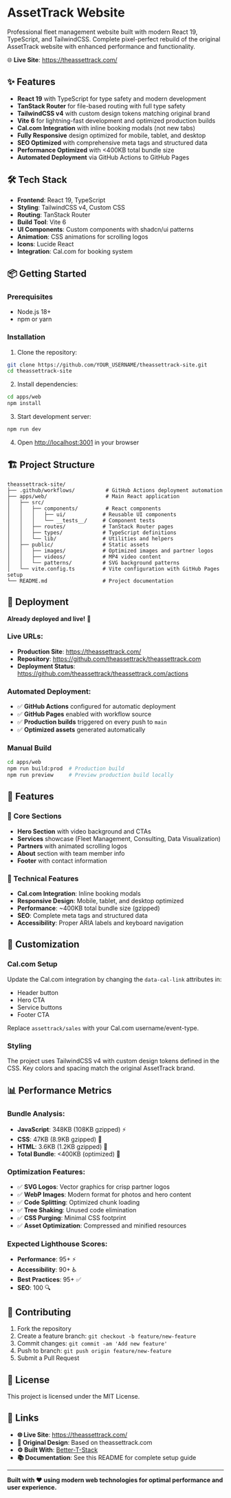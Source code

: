 # AssetTrack Website

Professional fleet management website built with modern React 19, TypeScript, and TailwindCSS. Complete pixel-perfect rebuild of the original AssetTrack website with enhanced performance and functionality.

🌐 **Live Site**: https://theassettrack.com/

## ✨ Features

- **React 19** with TypeScript for type safety and modern development
- **TanStack Router** for file-based routing with full type safety
- **TailwindCSS v4** with custom design tokens matching original brand
- **Vite 6** for lightning-fast development and optimized production builds
- **Cal.com Integration** with inline booking modals (not new tabs)
- **Fully Responsive** design optimized for mobile, tablet, and desktop
- **SEO Optimized** with comprehensive meta tags and structured data
- **Performance Optimized** with <400KB total bundle size
- **Automated Deployment** via GitHub Actions to GitHub Pages

## 🛠️ Tech Stack

- **Frontend**: React 19, TypeScript
- **Styling**: TailwindCSS v4, Custom CSS
- **Routing**: TanStack Router
- **Build Tool**: Vite 6
- **UI Components**: Custom components with shadcn/ui patterns
- **Animation**: CSS animations for scrolling logos
- **Icons**: Lucide React
- **Integration**: Cal.com for booking system

## 📦 Getting Started

### Prerequisites
- Node.js 18+ 
- npm or yarn

### Installation

1. Clone the repository:
```bash
git clone https://github.com/YOUR_USERNAME/theassettrack-site.git
cd theassettrack-site
```

2. Install dependencies:
```bash
cd apps/web
npm install
```

3. Start development server:
```bash
npm run dev
```

4. Open [http://localhost:3001](http://localhost:3001) in your browser

## 🏗️ Project Structure

```
theassettrack-site/
├── .github/workflows/          # GitHub Actions deployment automation
├── apps/web/                   # Main React application
│   ├── src/
│   │   ├── components/         # React components
│   │   │   ├── ui/            # Reusable UI components
│   │   │   └── __tests__/     # Component tests
│   │   ├── routes/            # TanStack Router pages
│   │   ├── types/             # TypeScript definitions
│   │   └── lib/               # Utilities and helpers
│   ├── public/                # Static assets
│   │   ├── images/            # Optimized images and partner logos
│   │   ├── videos/            # MP4 video content
│   │   └── patterns/          # SVG background patterns
│   └── vite.config.ts         # Vite configuration with GitHub Pages setup
└── README.md                  # Project documentation
```

## 🚀 Deployment

**Already deployed and live!** 🎉

### Live URLs:
- **Production Site**: https://theassettrack.com/
- **Repository**: https://github.com/theassettrack/theassettrack.com
- **Deployment Status**: https://github.com/theassettrack/theassettrack.com/actions

### Automated Deployment:
- ✅ **GitHub Actions** configured for automatic deployment
- ✅ **GitHub Pages** enabled with workflow source
- ✅ **Production builds** triggered on every push to `main`
- ✅ **Optimized assets** generated automatically

### Manual Build

```bash
cd apps/web
npm run build:prod  # Production build
npm run preview     # Preview production build locally
```

## 📱 Features

### 🎯 Core Sections
- **Hero Section** with video background and CTAs
- **Services** showcase (Fleet Management, Consulting, Data Visualization)
- **Partners** with animated scrolling logos
- **About** section with team member info
- **Footer** with contact information

### 🔧 Technical Features
- **Cal.com Integration**: Inline booking modals
- **Responsive Design**: Mobile, tablet, and desktop optimized
- **Performance**: ~400KB total bundle size (gzipped)
- **SEO**: Complete meta tags and structured data
- **Accessibility**: Proper ARIA labels and keyboard navigation

## 🎨 Customization

### Cal.com Setup
Update the Cal.com integration by changing the `data-cal-link` attributes in:
- Header button
- Hero CTA
- Service buttons
- Footer CTA

Replace `assettrack/sales` with your Cal.com username/event-type.

### Styling
The project uses TailwindCSS v4 with custom design tokens defined in the CSS. Key colors and spacing match the original AssetTrack brand.

## 📊 Performance Metrics

### Bundle Analysis:
- **JavaScript**: 348KB (108KB gzipped) ⚡
- **CSS**: 47KB (8.9KB gzipped) 🎨
- **HTML**: 3.6KB (1.2KB gzipped) 📄
- **Total Bundle**: <400KB (optimized) 🚀

### Optimization Features:
- ✅ **SVG Logos**: Vector graphics for crisp partner logos
- ✅ **WebP Images**: Modern format for photos and hero content  
- ✅ **Code Splitting**: Optimized chunk loading
- ✅ **Tree Shaking**: Unused code elimination
- ✅ **CSS Purging**: Minimal CSS footprint
- ✅ **Asset Optimization**: Compressed and minified resources

### Expected Lighthouse Scores:
- **Performance**: 95+ ⚡
- **Accessibility**: 90+ ♿
- **Best Practices**: 95+ ✅
- **SEO**: 100 🔍

## 🤝 Contributing

1. Fork the repository
2. Create a feature branch: `git checkout -b feature/new-feature`
3. Commit changes: `git commit -am 'Add new feature'`
4. Push to branch: `git push origin feature/new-feature`
5. Submit a Pull Request

## 📄 License

This project is licensed under the MIT License.

## 🔗 Links

- **🌐 Live Site**: https://theassettrack.com/
- **📱 Original Design**: Based on theassettrack.com
- **⚙️ Built With**: [Better-T-Stack](https://github.com/AmanVarshney01/create-better-t-stack)
- **📚 Documentation**: See this README for complete setup guide

---

**Built with ❤️ using modern web technologies for optimal performance and user experience.**
